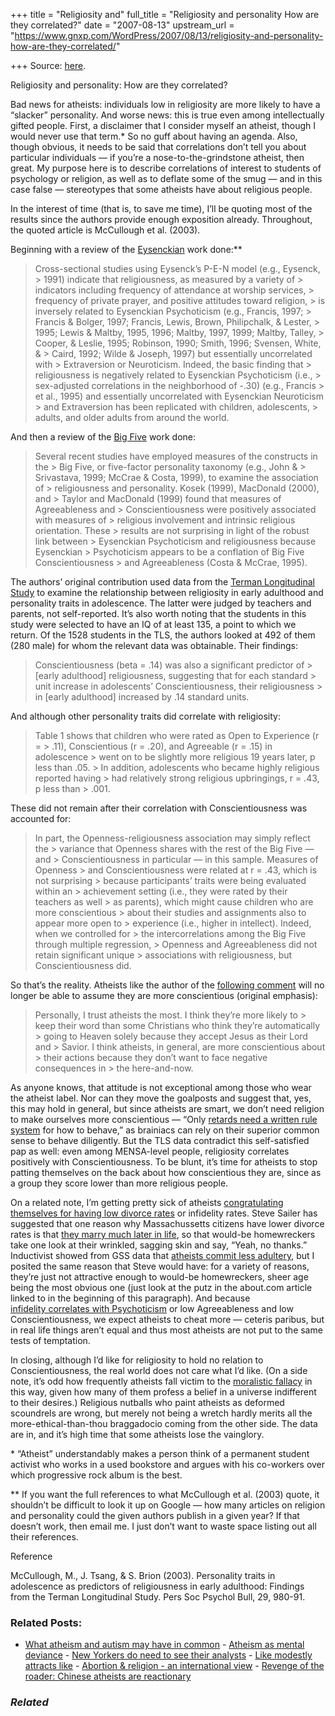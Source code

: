 +++
title = "Religiosity and"
full_title = "Religiosity and personality How are they correlated?"
date = "2007-08-13"
upstream_url = "https://www.gnxp.com/WordPress/2007/08/13/religiosity-and-personality-how-are-they-correlated/"

+++
Source: [here](https://www.gnxp.com/WordPress/2007/08/13/religiosity-and-personality-how-are-they-correlated/).

Religiosity and personality: How are they correlated?

Bad news for atheists: individuals low in religiosity are more likely to have a “slacker” personality. And worse news: this is true even among intellectually gifted people. First, a disclaimer that I consider myself an atheist, though I would never use that term.\* So no guff about having an agenda. Also, though obvious, it needs to be said that correlations don’t tell you about particular individuals — if you’re a nose-to-the-grindstone atheist, then great. My purpose here is to describe correlations of interest to students of psychology or religion, as well as to deflate some of the smug — and in this case false — stereotypes that some atheists have about religious people.

In the interest of time (that is, to save me time), I’ll be quoting most of the results since the authors provide enough exposition already. Throughout, the quoted article is McCullough et al. (2003).

Beginning with a review of the [Eysenckian](https://en.wikipedia.org/wiki/Eysenck#Eysenck.27s_model_of_personality_.28P-E-N.29) work done:\*\*

> Cross-sectional studies using Eysenck’s P-E-N model (e.g., Eysenck, > 1991) indicate that religiousness, as measured by a variety of > indicators including frequency of attendance at worship services, > frequency of private prayer, and positive attitudes toward religion, > is inversely related to Eysenckian Psychoticism (e.g., Francis, 1997; > Francis & Bolger, 1997; Francis, Lewis, Brown, Philipchalk, & Lester, > 1995; Lewis & Maltby, 1995, 1996; Maltby, 1997, 1999; Maltby, Talley, > Cooper, & Leslie, 1995; Robinson, 1990; Smith, 1996; Svensen, White, & > Caird, 1992; Wilde & Joseph, 1997) but essentially uncorrelated with > Extraversion or Neuroticism. Indeed, the basic finding that > religiousness is negatively related to Eysenckian Psychoticism (i.e., > sex-adjusted correlations in the neighborhood of -.30) (e.g., Francis > et al., 1995) and essentially uncorrelated with Eysenckian Neuroticism > and Extraversion has been replicated with children, adolescents, > adults, and older adults from around the world.

And then a review of the [Big Five](https://en.wikipedia.org/wiki/Big_five_personality_traits) work done:

> Several recent studies have employed measures of the constructs in the > Big Five, or five-factor personality taxonomy (e.g., John & > Srivastava, 1999; McCrae & Costa, 1999), to examine the association of > religiousness and personality. Kosek (1999), MacDonald (2000), and > Taylor and MacDonald (1999) found that measures of Agreeableness and > Conscientiousness were positively associated with measures of > religious involvement and intrinsic religious orientation. These > results are not surprising in light of the robust link between > Eysenckian Psychoticism and religiousness because Eysenckian > Psychoticism appears to be a conflation of Big Five Conscientiousness > and Agreeableness (Costa & McCrae, 1995).

The authors’ original contribution used data from the [Terman Longitudinal Study](https://en.wikipedia.org/wiki/Lewis_Terman) to examine the relationship between religiosity in early adulthood and personality traits in adolescence. The latter were judged by teachers and parents, not self-reported. It’s also worth noting that the students in this study were selected to have an IQ of at least 135, a point to which we return. Of the 1528 students in the TLS, the authors looked at 492 of them (280 male) for whom the relevant data was obtainable. Their findings:

> Conscientiousness (beta = .14) was also a significant predictor of > \[early adulthood\] religiousness, suggesting that for each standard > unit increase in adolescents’ Conscientiousness, their religiousness > in \[early adulthood\] increased by .14 standard units.

And although other personality traits did correlate with religiosity:

> Table 1 shows that children who were rated as Open to Experience (r = > .11), Conscientious (r = .20), and Agreeable (r = .15) in adolescence > went on to be slightly more religious 19 years later, p less than .05. > In addition, adolescents who became highly religious reported having > had relatively strong religious upbringings, r = .43, p less than > .001.

These did not remain after their correlation with Conscientiousness was accounted for:

> In part, the Openness-religiousness association may simply reflect the > variance that Openness shares with the rest of the Big Five — and > Conscientiousness in particular — in this sample. Measures of Openness > and Conscientiousness were related at r = .43, which is not surprising > because participants’ traits were being evaluated within an > achievement setting (i.e., they were rated by their teachers as well > as parents), which might cause children who are more conscientious > about their studies and assignments also to appear more open to > experience (i.e., higher in intellect). Indeed, when we controlled for > the intercorrelations among the Big Five through multiple regression, > Openness and Agreeableness did not retain significant unique > associations with religiousness, but Conscientiousness did.

So that’s the reality. Atheists like the author of the [following comment](http://majikthise.typepad.com/majikthise_/2006/03/why_dont_they_t.html#comment-15327663) will no longer be able to assume they are more conscientious (original emphasis):

> Personally, I trust atheists the most. I think they’re more likely to > keep their word than some Christians who think they’re automatically > going to Heaven solely because they accept Jesus as their Lord and > Savior. I think atheists, in general, are more conscientious about > their actions because they don’t want to face negative consequences in > the here-and-now.

As anyone knows, that attitude is not exceptional among those who wear the atheist label. Nor can they move the goalposts and suggest that, yes, this may hold in general, but since atheists are smart, we don’t need religion to make ourselves more conscientious — “Only [retards need a written rule system](http://digg.com/general_sciences/Atheists_identified_as_America%E2%80%99s_most_distrusted_minority?t=1290478#c1291079) for how to behave,” as brainiacs can rely on their superior common sense to behave diligently. But the TLS data contradict this self-satisfied pap as well: even among MENSA-level people, religiosity correlates positively with Conscientiousness. To be blunt, it’s time for atheists to stop patting themselves on the back about how conscientious they are, since as a group they score lower than more religious people.

On a related note, I’m getting pretty sick of atheists [congratulating themselves for having low divorce rates](http://atheism.about.com/od/atheistfamiliesmarriage/a/AtheistsDivorce.htm) or infidelity rates. Steve Sailer has suggested that one reason why Massachussetts citizens have lower divorce rates is that [they marry much later in life](https://isteve.blogspot.com/2005/08/andrew-sullivan-on-americas-vs.html), so that would-be homewreckers take one look at their wrinkled, sagging skin and say, “Yeah, no thanks.” Inductivist showed from GSS data that [atheists commit less adultery](https://inductivist.blogspot.com/2007/07/atheists-are-most-faithful-to-their.html), but I posited the same reason that Steve would have: for a variety of reasons, they’re just not attractive enough to would-be homewreckers, sheer age being the most obvious one (just look at the putz in the about.com article linked to in the beginning of this paragraph). And because [  
infidelity correlates with Psychoticism](http://www.ingentaconnect.com/content/jws/per/2004/00000018/00000004/art00005) or low Agreeableness and low Conscientiousness, we expect atheists to cheat more — ceteris paribus, but in real life things aren’t equal and thus most atheists are not put to the same tests of temptation.

In closing, although I’d like for religiosity to hold no relation to Conscientiousness, the real world does not care what I’d like. (On a side note, it’s odd how frequently atheists fall victim to the [moralistic fallacy](https://en.wikipedia.org/wiki/Moralistic_fallacy) in this way, given how many of them profess a belief in a universe indifferent to their desires.) Religious nutballs who paint atheists as deformed scoundrels are wrong, but merely not being a wretch hardly merits all the more-ethical-than-thou braggadocio coming from the other side. The data are in, and it’s high time that some atheists lose the vainglory.

\* “Atheist” understandably makes a person think of a permanent student activist who works in a used bookstore and argues with his co-workers over which progressive rock album is the best.

\*\* If you want the full references to what McCullough et al. (2003) quote, it shouldn’t be difficult to look it up on Google — how many articles on religion and personality could the given authors publish in a given year? If that doesn’t work, then email me. I just don’t want to waste space listing out all their references.

Reference

McCullough, M., J. Tsang, & S. Brion (2003). Personality traits in adolescence as predictors of religiousness in early adulthood: Findings from the Terman Longitudinal Study. Pers Soc Psychol Bull, 29, 980-91.

### Related Posts:

- [What atheism and autism may have in
  common](https://www.gnxp.com/WordPress/2011/09/19/what-atheism-and-autism-may-have-in-common/) - [Atheism as mental
  deviance](https://www.gnxp.com/WordPress/2011/09/18/atheism-as-mental-deviance/) - [New Yorkers do need to see their
  analysts](https://www.gnxp.com/WordPress/2008/09/14/new-yorkers-do-need-to-see-their-analysts/) - [Like modestly attracts
  like](https://www.gnxp.com/WordPress/2011/09/26/like-modestly-attracts-like/) - [Abortion & religion - an international
  view](https://www.gnxp.com/WordPress/2009/06/06/abortion-religion-an-international-view/) - [Revenge of the roader: Chinese atheists are
  reactionary](https://www.gnxp.com/WordPress/2009/04/25/revenge-of-the-roader-chinese-atheists-are-reactionary/)

### *Related*

[](https://www.addtoany.com/add_to/facebook?linkurl=https%3A%2F%2Fwww.gnxp.com%2FWordPress%2F2007%2F08%2F13%2Freligiosity-and-personality-how-are-they-correlated%2F&linkname=Religiosity%20and%20personality%3A%20How%20are%20they%20correlated%3F "Facebook")[](https://www.addtoany.com/add_to/twitter?linkurl=https%3A%2F%2Fwww.gnxp.com%2FWordPress%2F2007%2F08%2F13%2Freligiosity-and-personality-how-are-they-correlated%2F&linkname=Religiosity%20and%20personality%3A%20How%20are%20they%20correlated%3F "Twitter")[](https://www.addtoany.com/add_to/email?linkurl=https%3A%2F%2Fwww.gnxp.com%2FWordPress%2F2007%2F08%2F13%2Freligiosity-and-personality-how-are-they-correlated%2F&linkname=Religiosity%20and%20personality%3A%20How%20are%20they%20correlated%3F "Email")[](https://www.addtoany.com/share)

